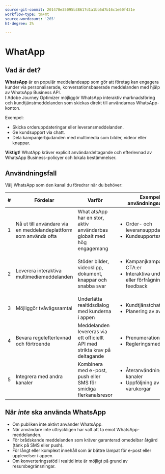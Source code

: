 ```yaml
---
source-git-commit: 201470e35095b38617d1a1bb5d7b16c1e60f431e
workflow-type: tm+mt
source-wordcount: '265'
ht-degree: 3%

---
```

# WhatApp

## Vad är det?

**WhatsApp** är en populär meddelandeapp som gör att företag kan engagera kunder via personaliserade, konversationsbaserade meddelanden med hjälp av WhatsApp Business API.\
I Adobe Journey Optimizer möjliggör WhatsApp interaktiv marknadsföring och kundtjänstmeddelanden som skickas direkt till användarnas WhatsApp-konton.

Exempel:

* Skicka orderuppdateringar eller leveransmeddelanden.
* Ge kundsupport via chatt.
* Dela kampanjerbjudanden med multimedia som bilder, videor eller knappar.

**Viktigt!** WhatApp kräver explicit användardeltagande och efterlevnad av WhatsApp Business-policyer och lokala bestämmelser.

## Användningsfall

Välj WhatsApp som den kanal du föredrar när du behöver:

| # | Fördelar | Varför | Exempel på användningsområden |
|---|---------|-----|-------------------|
| 1 | Nå ut till användare via en meddelandeplattform som används ofta | What atsApp har en stor, aktiv användarbas globalt med hög engagemang | <ul><li>Order- och leveransuppdateringar</li><li>Kundsupportsamtal</li></ul> |
| 2 | Leverera interaktiva multimediemeddelanden | Stöder bilder, videoklipp, dokument, knappar och snabba svar | <ul><li>Kampanjkampanjer med CTA:er</li><li>Interaktiva undersökningar eller förfrågningar om feedback</li></ul> |
| 3 | Möjliggör tvåvägssamtal | Underlätta realtidsdialog med kunderna i appen | <ul><li>Kundtjänstchatt</li><li>Planering av avtalad tid</li></ul> |
| 4 | Bevara regelefterlevnad och förtroende | Meddelanden levereras via ett officiellt API med strikta krav på deltagande | <ul><li>Prenumerationsbekräftelser</li><li>Regleringsmeddelanden</li></ul> |
| 5 | Integrera med andra kanaler | Kombinera med e-post, push eller SMS för smidiga flerkanalsresor | <ul><li>Återanvändning i flera kanaler</li><li>Uppföljning av övergivna varukorgar</li></ul> |

## När *inte* ska använda WhatsApp

* Om publiken inte aktivt använder WhatsApp.
* När användare inte uttryckligen har valt att ta emot WhatsApp-meddelanden.
* För brådskande meddelanden som kräver garanterad omedelbar åtgärd (tänk på SMS eller push).
* För långt eller komplext innehåll som är bättre lämpat för e-post eller upplevelser i appen.
* Om konverteringsstöd i realtid inte är möjligt på grund av resursbegränsningar.
